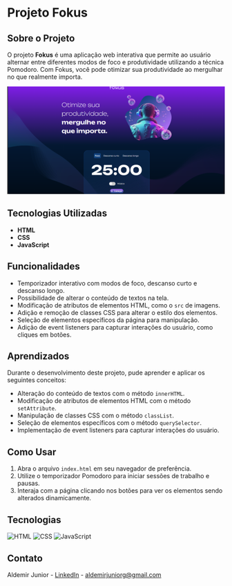 <!DOCTYPE html>
<html lang="pt-BR">
<head>
    <meta charset="UTF-8">
    <title>Projeto Fokus</title>
</head>
<body>
<h1>Projeto Fokus</h1>
<h2>Sobre o Projeto</h2>
<p>O projeto <strong>Fokus</strong> é uma aplicação web interativa que permite ao usuário alternar entre diferentes modos de foco e produtividade utilizando a técnica Pomodoro. Com Fokus, você pode otimizar sua produtividade ao mergulhar no que realmente importa.</p>
<img src="imagem_projeto_fokus.png" alt="Imagem do Projeto Fokus">
<h2>Tecnologias Utilizadas</h2>
<ul>
    <li><strong>HTML</strong></li>
    <li><strong>CSS</strong></li>
    <li><strong>JavaScript</strong></li>
</ul>
<h2>Funcionalidades</h2>
<ul>
    <li>Temporizador interativo com modos de foco, descanso curto e descanso longo.</li>
    <li>Possibilidade de alterar o conteúdo de textos na tela.</li>
    <li>Modificação de atributos de elementos HTML, como o <code>src</code> de imagens.</li>
    <li>Adição e remoção de classes CSS para alterar o estilo dos elementos.</li>
    <li>Seleção de elementos específicos da página para manipulação.</li>
    <li>Adição de event listeners para capturar interações do usuário, como cliques em botões.</li>
</ul>
<h2>Aprendizados</h2>
<p>Durante o desenvolvimento deste projeto, pude aprender e aplicar os seguintes conceitos:</p>
<ul>
    <li>Alteração do conteúdo de textos com o método <code>innerHTML</code>.</li>
    <li>Modificação de atributos de elementos HTML com o método <code>setAttribute</code>.</li>
    <li>Manipulação de classes CSS com o método <code>classList</code>.</li>
    <li>Seleção de elementos específicos com o método <code>querySelector</code>.</li>
    <li>Implementação de event listeners para capturar interações do usuário.</li>
</ul>
<h2>Como Usar</h2>
<ol>
    <li>Abra o arquivo <code>index.html</code> em seu navegador de preferência.</li>
    <li>Utilize o temporizador Pomodoro para iniciar sessões de trabalho e pausas.</li>
    <li>Interaja com a página clicando nos botões para ver os elementos sendo alterados dinamicamente.</li>
</ol>
<h2>Tecnologias</h2>
<div>
  <img src="https://img.shields.io/badge/HTML-239120?style=for-the-badge&logo=html5&logoColor=white" alt="HTML">
  <img src="https://img.shields.io/badge/CSS-239120?&style=for-the-badge&logo=css3&logoColor=white" alt="CSS">
  <img src="https://img.shields.io/badge/JavaScript-239120?&style=for-the-badge&logo=javascript&logoColor=white" alt="JavaScript">
</div>
<h2>Contato</h2>
<p>Aldemir Junior - <a href="https://www.linkedin.com/in/aldemir-desenvolvedor/">LinkedIn</a> - <a href="mailto:aldemirjuniorg@gmail.com">aldemirjuniorg@gmail.com</a></p>
</body>
</html>

